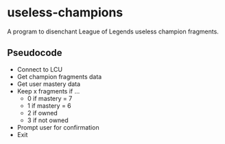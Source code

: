 # useless-champions

A program to disenchant League of Legends useless champion fragments.

## Pseudocode

- Connect to LCU
- Get champion fragments data
- Get user mastery data
- Keep x fragments if ...
    - 0 if mastery = 7
    - 1 if mastery = 6
    - 2 if owned
    - 3 if not owned
- Prompt user for confirmation
- Exit
